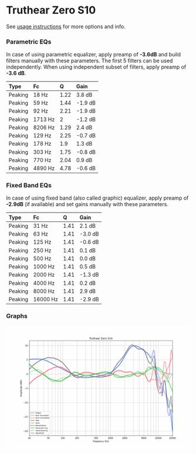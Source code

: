 # Truthear Zero S10
See [usage instructions](https://github.com/jaakkopasanen/AutoEq#usage) for more options and info.

### Parametric EQs
In case of using parametric equalizer, apply preamp of **-3.6dB** and build filters manually
with these parameters. The first 5 filters can be used independently.
When using independent subset of filters, apply preamp of **-3.6 dB**.

| Type    | Fc      |    Q | Gain    |
|:--------|:--------|:-----|:--------|
| Peaking | 18 Hz   | 1.22 | 3.8 dB  |
| Peaking | 59 Hz   | 1.44 | -1.9 dB |
| Peaking | 92 Hz   | 2.21 | -1.9 dB |
| Peaking | 1713 Hz | 2    | -1.2 dB |
| Peaking | 8206 Hz | 1.29 | 2.4 dB  |
| Peaking | 129 Hz  | 2.25 | -0.7 dB |
| Peaking | 178 Hz  | 1.9  | 1.3 dB  |
| Peaking | 303 Hz  | 1.75 | -0.8 dB |
| Peaking | 770 Hz  | 2.04 | 0.9 dB  |
| Peaking | 4890 Hz | 4.78 | -0.6 dB |

### Fixed Band EQs
In case of using fixed band (also called graphic) equalizer, apply preamp of **-2.9dB**
(if available) and set gains manually with these parameters.

| Type    | Fc       |    Q | Gain    |
|:--------|:---------|:-----|:--------|
| Peaking | 31 Hz    | 1.41 | 2.1 dB  |
| Peaking | 63 Hz    | 1.41 | -3.0 dB |
| Peaking | 125 Hz   | 1.41 | -0.6 dB |
| Peaking | 250 Hz   | 1.41 | 0.1 dB  |
| Peaking | 500 Hz   | 1.41 | 0.0 dB  |
| Peaking | 1000 Hz  | 1.41 | 0.5 dB  |
| Peaking | 2000 Hz  | 1.41 | -1.3 dB |
| Peaking | 4000 Hz  | 1.41 | 0.2 dB  |
| Peaking | 8000 Hz  | 1.41 | 2.9 dB  |
| Peaking | 16000 Hz | 1.41 | -2.9 dB |

### Graphs
![](./Truthear%20Zero%20S10.png)